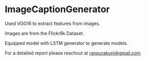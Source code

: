 # ImageCaptionGenerator

Used VGG16 to extract features from images. 

Images are from the Flickr8k Dataset.

Equipped model with LSTM generator to generate models.

For a detailed report please reachout at ranpurakunj@gmail.com
